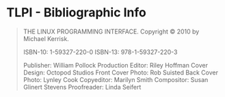 # TLPI - Bibliographic Info

> THE LINUX PROGRAMMING INTERFACE. Copyright © 2010 by Michael Kerrisk.
>
> ISBN-10: 1-59327-220-0
> ISBN-13: 978-1-59327-220-3
>
> Publisher: William Pollock
> Production Editor: Riley Hoffman
> Cover Design: Octopod Studios
> Front Cover Photo: Rob Suisted
> Back Cover Photo: Lynley Cook
> Copyeditor: Marilyn Smith
> Compositor: Susan Glinert Stevens
> Proofreader: Linda Seifert